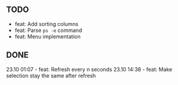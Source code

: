 ## TODO
- feat: Add sorting columns
- feat: Parse `ps -e` command
- feat: Menu implementation

## DONE
23.10 01:07 - feat: Refresh every n seconds
23.10 14:38 - feat: Make selection stay the same after refresh